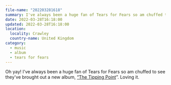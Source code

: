 ```yaml
---
file-name: "202203281618"
summary: I've always been a huge fan of Tears for Fears so am chuffed to see they've brought out a new album.
date: 2022-03-28T16:18:00
updated: 2022-03-28T16:18:00
location:
  locality: Crawley
  country-name: United Kingdom
category:
  - music
  - album
  - tears for fears
---
```


Oh yay! I've always been a huge fan of Tears for Fears so am chuffed to see they've brought out a new album, [“The Tipping Point](https://tearsforfears.com/)”. Loving it.

